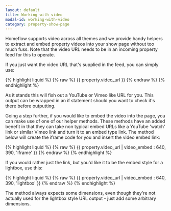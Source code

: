 ```yaml
---
layout: default
title: Working with video
modal-id: working-with-video
category: property-show-page
---
```

Homeflow supports video across all themes and we provide handy helpers to extract and embed property videos into your show page without too much fuss. Note that the video URL needs to be in an incoming property feed for this to operate.

If you just want the video URL that's supplied in the feed, you can simply use:

{% highlight liquid %}
{% raw %}
{{ property.video_url }}
{% endraw %}
{% endhighlight %}

As it stands this will fish out a YouTube or Vimeo like URL for you. This output can be wrapped in an if statement should you want to check it's there before outputting.

Going a step further, if you would like to embed the video into the page, you can make use of one of our helper methods. These methods have an added benefit in that they can take non typical embed URLs like a YouTube 'watch' link or similar Vimeo link and turn it to an embed type link. The method below will create the iframe code for you and insert the video embed link:

{% highlight liquid %}
{% raw %}
{{ property.video_url | video_embed : 640, 390, 'iframe' }}
{% endraw %}
{% endhighlight %}

If you would rather just the link, but you'd like it to be the embed style for a lightbox, use this:

{% highlight liquid %}
{% raw %}
{{ property.video_url | video_embed : 640, 390, 'lightbox' }}
{% endraw %}
{% endhighlight %}

The method always expects some dimensions, even though they're not actually used for the lightbox style URL output - just add some arbitrary dimensions.